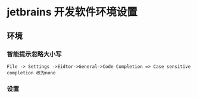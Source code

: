 # jetbrains 开发软件环境设置
## 环境
### 智能提示忽略大小写
```
File -> Settings ->Eidtor->General->Code Completion => Case sensitive completion 改为none
```
### 设置

